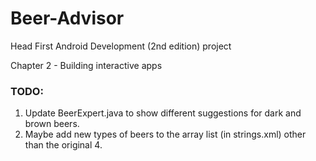 # Beer-Advisor
Head First Android Development (2nd edition) project

Chapter 2 - Building interactive apps

### TODO:

1) Update BeerExpert.java to show different suggestions for dark and brown beers.
2) Maybe add new types of beers to the array list (in strings.xml) other than the original 4.
